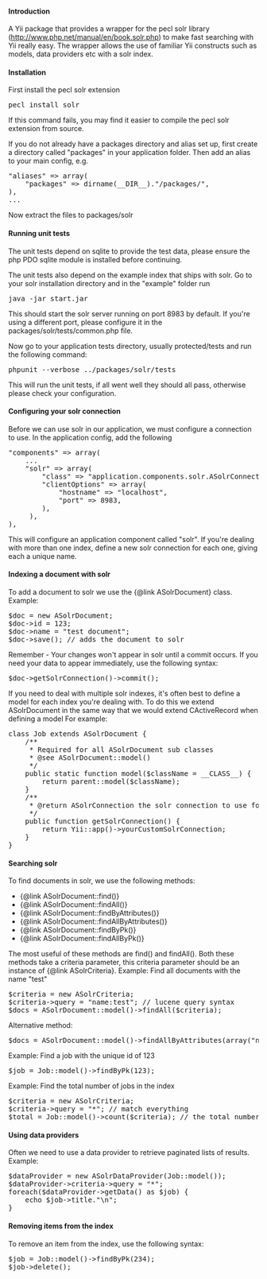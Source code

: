 #### Introduction

A Yii package that provides a wrapper for the pecl solr library (http://www.php.net/manual/en/book.solr.php) to make fast searching with Yii really easy.
The wrapper allows the use of familiar Yii constructs such as models, data providers etc with a solr index.

#### Installation

First install the pecl solr extension
<pre>
pecl install solr
</pre>
If this command fails, you may find it easier to compile the pecl solr extension from source.


If you do not already have a packages directory and alias set up, first create a directory called "packages" in your application folder.
Then add an alias to your main config, e.g.
<pre>
"aliases" => array(
	"packages" => dirname(__DIR__)."/packages/",
),
...
</pre>

Now extract the files to packages/solr

#### Running unit tests

The unit tests depend on sqlite to provide the test data, please ensure the php PDO sqlite module is installed before continuing.

The unit tests also depend on the example index that ships with solr.
Go to your solr installation directory and in the "example" folder run
<pre>
java -jar start.jar
</pre>
This should start the solr server running on port 8983 by default. If you're using a different port, please configure it in the packages/solr/tests/common.php file.

Now go to your application tests directory, usually protected/tests and run the following command:

<pre>
phpunit --verbose ../packages/solr/tests
</pre>

This will run the unit tests, if all went well they should all pass, otherwise please check your configuration.

#### Configuring your solr connection

Before we can use solr in our application, we must configure a connection to use.
In the application config, add the following
<pre>
"components" => array(
	...
	"solr" => array(
	 	"class" => "application.components.solr.ASolrConnection",
	 	"clientOptions" => array(
	 		"hostname" => "localhost",
	 		"port" => 8983,
	 	),
	 ),
),
</pre>

This will configure an application component called "solr".
If you're dealing with more than one index, define a new solr connection for each one, giving each a unique name.


#### Indexing a document with solr


To add a document to solr we use the {@link ASolrDocument} class.
Example:
<pre>
$doc = new ASolrDocument;
$doc->id = 123;
$doc->name = "test document";
$doc->save(); // adds the document to solr
</pre>
Remember - Your changes won't appear in solr until a commit occurs.
If you need your data to appear immediately, use the following syntax:
<pre>
$doc->getSolrConnection()->commit();
</pre>
If you need to deal with multiple solr indexes, it's often best to define a model for
each index you're dealing with. To do this we extend ASolrDocument in the same way that we would extend CActiveRecord when defining a model
For example:
<pre>
class Job extends ASolrDocument {
	/**
	 * Required for all ASolrDocument sub classes
	 * @see ASolrDocument::model()
	 */
	public static function model($className = __CLASS__) {
		return parent::model($className);
	}
	/**
	 * @return ASolrConnection the solr connection to use for this model
	 */
	public function getSolrConnection() {
		return Yii::app()->yourCustomSolrConnection;
	}
}
</pre>

#### Searching solr

To find documents in solr, we use the following methods:
<ul>
	<li>{@link ASolrDocument::find()}</li>
	<li>{@link ASolrDocument::findAll()}</li>
	<li>{@link ASolrDocument::findByAttributes()}</li>
	<li>{@link ASolrDocument::findAllByAttributes()}</li>
	<li>{@link ASolrDocument::findByPk()}</li>
	<li>{@link ASolrDocument::findAllByPk()}</li>
</ul>

The most useful of these methods are find() and findAll(). Both these methods take a criteria parameter, this criteria parameter should be an instance of {@link ASolrCriteria}.
Example: Find all documents with the name "test"
<pre>
$criteria = new ASolrCriteria;
$criteria->query = "name:test"; // lucene query syntax
$docs = ASolrDocument::model()->findAll($criteria);
</pre>
Alternative method:
<pre>
$docs = ASolrDocument::model()->findAllByAttributes(array("name" => "test"));
</pre>


Example: Find a job with the unique id of 123
<pre>
$job = Job::model()->findByPk(123);
</pre>
Example: Find the total number of jobs in the index
<pre>
$criteria = new ASolrCriteria;
$criteria->query = "*"; // match everything
$total = Job::model()->count($criteria); // the total number of jobs in the index
</pre>

#### Using data providers

Often we need to use a data provider to retrieve paginated lists of results.
Example:
<pre>
$dataProvider = new ASolrDataProvider(Job::model());
$dataProvider->criteria->query = "*";
foreach($dataProvider->getData() as $job) {
	echo $job->title."\n";
}
</pre>


#### Removing items from the index
To remove an item from the index, use the following syntax:
<pre>
$job = Job::model()->findByPk(234);
$job->delete();
</pre>